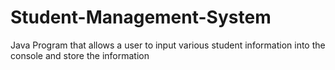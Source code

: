 # Student-Management-System
Java Program that allows a user to input various student information into the console and store the information 
